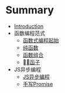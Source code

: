 # Summary

* [Introduction](README.md)
* 函数编程范式
  * [函数式编程起始](part1/1.md)
  * [纯函数](part1/2.md)
  * [函数组合](part1/3.md)
  * [函子](part1/4.md)
* JS异步编程
  * [JS异步编程](part2/1.md)
  * [手写Promise](part2/2.md)
